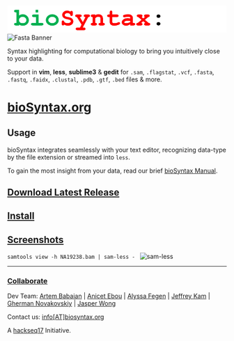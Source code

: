 ![bioSyntax Logo](bioSyntax_logo.png)
![Fasta Banner](http://biosyntax.org/images/fa-banner.png)

Syntax highlighting for computational biology to bring you intuitively close to your data.

Support in **vim**, **less**, **sublime3** & **gedit** for `.sam`, `.flagstat`, `.vcf`, `.fasta`, `.fastq`, `.faidx`, `.clustal`, `.pdb`, `.gtf`, `.bed` files & more.

# [bioSyntax.org](http://biosyntax.org/)

## Usage
bioSyntax integrates seamlessly with your text editor, recognizing data-type by the file extension or streamed into `less`.

To gain the most insight from your data, read our brief [bioSyntax Manual](http://bioSyntax.org/man).

## [Download Latest Release](https://github.com/bioSyntax/bioSyntax/releases/download/v0.1-beta3/bioSyntax-0.1-beta3.zip)

## [Install](http://bioSyntax.org/install)

## [Screenshots](http://biosyntax.org/screenshots)

`samtools view -h NA19238.bam | sam-less - `
![sam-less](http://biosyntax.org/images/sam-less-small.gif)

*************************************************

### [Collaborate](http://biosyntax.org/dev)

Dev Team: [Artem Babaian](https://github.com/ababaian) | [Anicet Ebou](https://github.com/ebedthan) | [Alyssa Fegen](https://github.com/alyeffy) | [Jeffrey Kam](https://github.com/lazypanda10117) | [Gherman Novakovskiy](https://github.com/fransilvion) | [Jasper Wong](https://github.com/Jwong684)

Contact us: [info[AT]biosyntax.org](mailto:info@biosyntax.org)

A [hackseq17](https://www.hackseq.com) Initiative.
